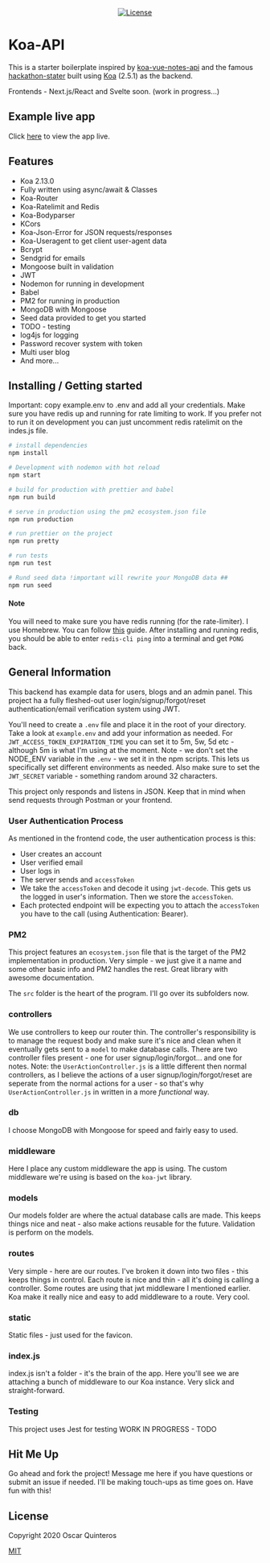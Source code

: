
<p align="center">
  <a href="http://opensource.org/licenses/MIT"><img src="https://img.shields.io/badge/license-MIT-blue.svg" alt="License"></a>
</p>

# Koa-API

This is a starter boilerplate inspired by [koa-vue-notes-api](https://github.com/johndatserakis/koa-vue-notes-api) and the famous [hackathon-stater](https://github.com/sahat/hackathon-starter) built using [Koa](http://koajs.com/) (2.5.1) as the backend. 

Frontends - Next.js/React and Svelte soon. (work in progress...)

## Example live app
Click [here](https://mylastore.com/) to view the app live. 

## Features
- Koa 2.13.0
- Fully written using async/await & Classes
- Koa-Router
- Koa-Ratelimit and Redis
- Koa-Bodyparser
- KCors
- Koa-Json-Error for JSON requests/responses
- Koa-Useragent to get client user-agent data
- Bcrypt
- Sendgrid for emails
- Mongoose built in validation
- JWT
- Nodemon for running in development
- Babel
- PM2 for running in production
- MongoDB with Mongoose
- Seed data provided to get you started
- TODO - testing
- log4js for logging
- Password recover system with token
- Multi user blog 
- And more...

## Installing / Getting started
Important: copy example.env to .env and add all your credentials.
Make sure you have redis up and running for rate limiting to work. If you prefer not to run it on development you can just uncomment redis ratelimit on the indes.js file.

``` bash
# install dependencies
npm install

# Development with nodemon with hot reload
npm start

# build for production with prettier and babel
npm run build

# serve in production using the pm2 ecosystem.json file
npm run production

# run prettier on the project
npm run pretty

# run tests
npm run test

# Rund seed data !important will rewrite your MongoDB data ##
npm run seed
```

#### Note

You will need to make sure you have redis running (for the rate-limiter). I use Homebrew. You can follow [this](https://medium.com/@petehouston/install-and-config-redis-on-mac-os-x-via-homebrew-eb8df9a4f298) guide. After installing and running redis, you should be able to enter `redis-cli ping` into a terminal and get `PONG` back.

## General Information

This backend has example data for users, blogs and an admin panel.  This project ha a fully fleshed-out user login/signup/forgot/reset authentication/email verification system using JWT.

You'll need to create a `.env` file and place it in the root of your directory. Take a look at `example.env` and add your information as needed. For `JWT_ACCESS_TOKEN_EXPIRATION_TIME` you can set it to 5m, 5w, 5d etc - although 5m is what I'm using at the moment. Note - we don't set the NODE_ENV variable in the `.env` - we set it in the npm scripts. This lets us specifically set different environments as needed. Also make sure to set the `JWT_SECRET` variable - something random around 32 characters.

This project only responds and listens in JSON. Keep that in mind when send requests through Postman or your frontend.

### User Authentication Process

As mentioned in the frontend code, the user authentication process is this:

- User creates an account
- User verified email
- User logs in
- The server sends and `accessToken`
- We take the `accessToken` and decode it using `jwt-decode`. This gets us the logged in user's information. Then we store the `accessToken`.
- Each protected endpoint will be expecting you to attach the `accessToken` you have to the call (using Authentication: Bearer). 

### PM2

This project features an `ecosystem.json` file that is the target of the PM2 implementation in production. Very simple - we just give it a name and some other basic info and PM2 handles the rest. Great library with awesome documentation.

The `src` folder is the heart of the program. I'll go over its subfolders now.

### controllers

We use controllers to keep our router thin. The controller's responsibility is to manage the request body and make sure it's nice and clean when it eventually gets sent to a `model` to make database calls. There are two controller files present - one for user signup/login/forgot... and one for notes. Note: the `UserActionController.js` is a little different then normal controllers, as I believe the actions of a user signup/login/forgot/reset are seperate from the normal actions for a user - so that's why `UserActionController.js` in written in a more *functional* way.

### db

I choose MongoDB  with Mongoose for speed and fairly easy to used.

### middleware

Here I place any custom middleware the app is using. The custom middleware we're using is based on the `koa-jwt` library.

### models

Our models folder are where the actual database calls are made. This keeps things nice and neat - also make actions reusable for the future. Validation is perform on the models.

### routes

Very simple - here are our routes. I've broken it down into two files - this keeps things in control. Each route is nice and thin - all it's doing is calling a controller. Some routes are using that jwt middleware I mentioned earlier. Koa make it really nice and easy to add middleware to a route. Very cool.

### static

Static files - just used for the favicon.

### index.js

index.js isn't a folder - it's the brain of the app. Here you'll see we are attaching a bunch of middleware to our Koa instance. Very slick and straight-forward.

### Testing

This project uses Jest for testing WORK IN PROGRESS - TODO 

## Hit Me Up

Go ahead and fork the project! Message me here if you have questions or submit an issue if needed. I'll be making touch-ups as time goes on. Have fun with this!

## License

Copyright 2020 Oscar Quinteros

[MIT](http://opensource.org/licenses/MIT)

